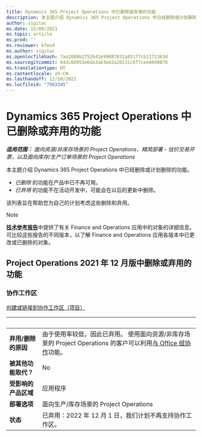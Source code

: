 ```yaml
---
title: Dynamics 365 Project Operations 中已删除或弃用的功能
description: 本主题介绍 Dynamics 365 Project Operations 中已经删除或计划删除的功能。
author: sigitac
ms.date: 12/09/2021
ms.topic: article
ms.prod: ''
ms.reviewer: kfend
ms.author: sigitac
ms.openlocfilehash: 7aa2888b2752641e99087031a85177cb1171363d
ms.sourcegitcommit: 04dc8d952e6da3ab3eb2a20131c6f7cee6040876
ms.translationtype: HT
ms.contentlocale: zh-CN
ms.lasthandoff: 12/10/2021
ms.locfileid: "7903345"
---
```

# <a name="removed-or-deprecated-features-in-dynamics-365-project-operations"></a>Dynamics 365 Project Operations 中已删除或弃用的功能

_**适用范围：** 面向资源/非库存场景的 Project Operations，精简部署 - 估价交易开票，以及面向库存/生产订单场景的 Project Operations_

本主题介绍 Dynamics 365 Project Operations 中已经删除或计划删除的功能。

- *已删除* 的功能在产品中已不再可用。
- *已弃用* 的功能不在活动开发中，可能会在以后的更新中删除。

该列表旨在帮助您为自己的计划考虑这些删除和弃用。

> [!NOTE]
> [**技术参考报告**](/dynamics/s-e/global/axtechrefrep_61)中提供了有关 Finance and Operations 应用中的对象的详细信息。 可比较这些报告的不同版本，以了解 Finance and Operations 应用各版本中已更改或已删除的对象。

## <a name="features-removed-or-deprecated-in-the-project-operations-december-2021-release"></a>Project Operations 2021 年 12 月版中删除或弃用的功能

### <a name="collaboration-workspaces"></a>协作工作区

[创建或链接到协作工作区（项目）](/dynamicsax-2012/appuser-itpro/create-or-link-to-a-collaboration-workspace-project)

| &nbsp; | &nbsp; |
|--------|--------|
| **弃用/删除的原因** | 由于使用率较低，因此已弃用。 使用面向资源/非库存场景的 Project Operations 的客户可以利用[与 Office 组协作](../project-management/collaboration-groups.md)功能。 |
| **被其他功能取代？** | No |
| **受影响的产品区域** | 应用程序  |
| **部署选项** | 面向生产/库存场景的 Project Operations |
| **状态** | 已弃用：2022 年 12 月 1 日，我们计划不再支持协作工作区。 |
